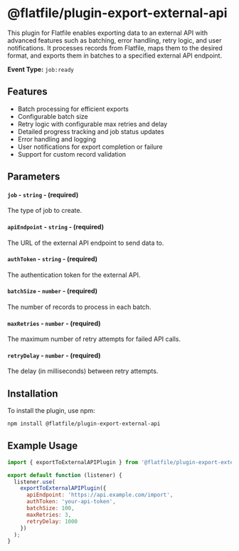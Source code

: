 <!-- START_INFOCARD -->

# @flatfile/plugin-export-external-api

This plugin for Flatfile enables exporting data to an external API with advanced features such as batching, error handling, retry logic, and user notifications. It processes records from Flatfile, maps them to the desired format, and exports them in batches to a specified external API endpoint.

**Event Type:** `job:ready`

<!-- END_INFOCARD -->

## Features

- Batch processing for efficient exports
- Configurable batch size
- Retry logic with configurable max retries and delay
- Detailed progress tracking and job status updates
- Error handling and logging
- User notifications for export completion or failure
- Support for custom record validation

## Parameters

#### `job` - `string` - (required)
The type of job to create.

#### `apiEndpoint` - `string` - (required)
The URL of the external API endpoint to send data to.

#### `authToken` - `string` - (required)
The authentication token for the external API.

#### `batchSize` - `number` - (required)
The number of records to process in each batch.

#### `maxRetries` - `number` - (required)
The maximum number of retry attempts for failed API calls.

#### `retryDelay` - `number` - (required)
The delay (in milliseconds) between retry attempts.


## Installation

To install the plugin, use npm:

```bash
npm install @flatfile/plugin-export-external-api
```

## Example Usage

```javascript
import { exportToExternalAPIPlugin } from '@flatfile/plugin-export-external-api';

export default function (listener) {
  listener.use(
    exportToExternalAPIPlugin({
      apiEndpoint: 'https://api.example.com/import',
      authToken: 'your-api-token',
      batchSize: 100,
      maxRetries: 3,
      retryDelay: 1000
    })
  );
}
```
